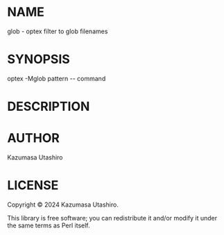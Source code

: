 
# NAME

glob - optex filter to glob filenames

# SYNOPSIS

optex -Mglob pattern -- command

# DESCRIPTION

# AUTHOR

Kazumasa Utashiro

# LICENSE

Copyright ©︎ 2024 Kazumasa Utashiro.

This library is free software; you can redistribute it and/or modify
it under the same terms as Perl itself.
